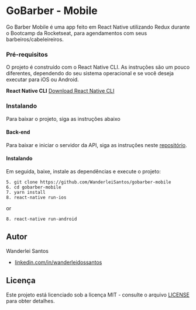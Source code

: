 # GoBarber - Mobile

Go Barber Mobile é uma app feito em React Native utilizando Redux durante o Bootcamp da Rocketseat, para agendamentos com seus barbeiros/cabeleireiros.

### Pré-requisitos

O projeto é construído com o React Native CLI. As instruções são um pouco diferentes, dependendo do seu sistema operacional e se você deseja executar para iOS ou Android.

**React Native CLI** [Download React Native CLI](https://facebook.github.io/react-native/docs/getting-started)

### Instalando

Para baixar o projeto, siga as instruções abaixo

#### Back-end

Para baixar e iniciar o servidor da API, siga as instruções neste [repositório](https://github.com/WanderleiSantos/gobarber-backend).

#### Instalando

Em seguida, baixe, instale as dependências e execute o projeto:

```
5. git clone https://github.com/WanderleiSantos/gobarber-mobile
6. cd gobarber-mobile
7. yarn install
8. react-native run-ios
```

or

```
8. react-native run-android
```

## Autor

Wanderlei Santos

- [linkedin.com/in/wanderleidossantos](https://www.linkedin.com/in/wanderleidossantos/)

## Licença

Este projeto está licenciado sob a licença MIT - consulte o arquivo [LICENSE](LICENSE) para obter detalhes.
